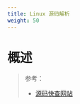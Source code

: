 ```yaml
---
title: Linux 源码解析
weight: 50
---
```


# 概述

> 参考：
> - [源码快查网站](https://elixir.bootlin.com/linux/latest/C/ident/disasm_state)
